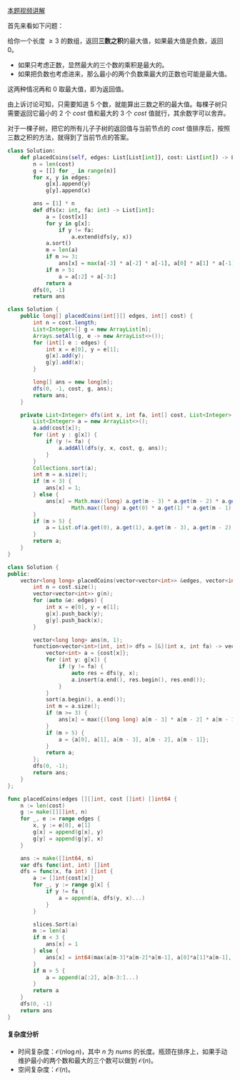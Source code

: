 [本题视频讲解](https://www.bilibili.com/video/BV1jg4y1y7PA/)

首先来看如下问题：

给你一个长度 $\ge 3$ 的数组，返回**三数之积**的最大值，如果最大值是负数，返回 $0$。

- 如果只考虑正数，显然最大的三个数的乘积是最大的。
- 如果把负数也考虑进来，那么最小的两个负数乘最大的正数也可能是最大值。

这两种情况再和 $0$ 取最大值，即为返回值。

由上诉讨论可知，只需要知道 $5$ 个数，就能算出三数之积的最大值。每棵子树只需要返回它最小的 $2$ 个 $\textit{cost}$ 值和最大的 $3$ 个 $\textit{cost}$ 值就行，其余数字可以舍弃。

对于一棵子树，把它的所有儿子子树的返回值与当前节点的 $\textit{cost}$ 值排序后，按照三数之积的方法，就得到了当前节点的答案。

```py [sol-Python3]
class Solution:
    def placedCoins(self, edges: List[List[int]], cost: List[int]) -> List[int]:
        n = len(cost)
        g = [[] for _ in range(n)]
        for x, y in edges:
            g[x].append(y)
            g[y].append(x)

        ans = [1] * n
        def dfs(x: int, fa: int) -> List[int]:
            a = [cost[x]]
            for y in g[x]:
                if y != fa:
                    a.extend(dfs(y, x))
            a.sort()
            m = len(a)
            if m >= 3:
                ans[x] = max(a[-3] * a[-2] * a[-1], a[0] * a[1] * a[-1], 0)
            if m > 5:
                a = a[:2] + a[-3:]
            return a
        dfs(0, -1)
        return ans
```

```java [sol-Java]
class Solution {
    public long[] placedCoins(int[][] edges, int[] cost) {
        int n = cost.length;
        List<Integer>[] g = new ArrayList[n];
        Arrays.setAll(g, e -> new ArrayList<>());
        for (int[] e : edges) {
            int x = e[0], y = e[1];
            g[x].add(y);
            g[y].add(x);
        }

        long[] ans = new long[n];
        dfs(0, -1, cost, g, ans);
        return ans;
    }

    private List<Integer> dfs(int x, int fa, int[] cost, List<Integer>[] g, long[] ans) {
        List<Integer> a = new ArrayList<>();
        a.add(cost[x]);
        for (int y : g[x]) {
            if (y != fa) {
                a.addAll(dfs(y, x, cost, g, ans));
            }
        }
        Collections.sort(a);
        int m = a.size();
        if (m < 3) {
            ans[x] = 1;
        } else {
            ans[x] = Math.max((long) a.get(m - 3) * a.get(m - 2) * a.get(m - 1),
                    Math.max((long) a.get(0) * a.get(1) * a.get(m - 1), 0));
        }
        if (m > 5) {
            a = List.of(a.get(0), a.get(1), a.get(m - 3), a.get(m - 2), a.get(m - 1));
        }
        return a;
    }
}
```

```cpp [sol-C++]
class Solution {
public:
    vector<long long> placedCoins(vector<vector<int>> &edges, vector<int> &cost) {
        int n = cost.size();
        vector<vector<int>> g(n);
        for (auto &e: edges) {
            int x = e[0], y = e[1];
            g[x].push_back(y);
            g[y].push_back(x);
        }

        vector<long long> ans(n, 1);
        function<vector<int>(int, int)> dfs = [&](int x, int fa) -> vector<int> {
            vector<int> a = {cost[x]};
            for (int y: g[x]) {
                if (y != fa) {
                    auto res = dfs(y, x);
                    a.insert(a.end(), res.begin(), res.end());
                }
            }
            sort(a.begin(), a.end());
            int m = a.size();
            if (m >= 3) {
                ans[x] = max({(long long) a[m - 3] * a[m - 2] * a[m - 1], (long long) a[0] * a[1] * a[m - 1], 0LL});
            }
            if (m > 5) {
                a = {a[0], a[1], a[m - 3], a[m - 2], a[m - 1]};
            }
            return a;
        };
        dfs(0, -1);
        return ans;
    }
};
```

```go [sol-Go]
func placedCoins(edges [][]int, cost []int) []int64 {
	n := len(cost)
	g := make([][]int, n)
	for _, e := range edges {
		x, y := e[0], e[1]
		g[x] = append(g[x], y)
		g[y] = append(g[y], x)
	}

	ans := make([]int64, n)
	var dfs func(int, int) []int
	dfs = func(x, fa int) []int {
		a := []int{cost[x]}
		for _, y := range g[x] {
			if y != fa {
				a = append(a, dfs(y, x)...)
			}
		}

		slices.Sort(a)
		m := len(a)
		if m < 3 {
			ans[x] = 1
		} else {
			ans[x] = int64(max(a[m-3]*a[m-2]*a[m-1], a[0]*a[1]*a[m-1], 0))
		}
		if m > 5 {
			a = append(a[:2], a[m-3:]...)
		}
		return a
	}
	dfs(0, -1)
	return ans
}
```

#### 复杂度分析

- 时间复杂度：$\mathcal{O}(n\log n)$，其中 $n$ 为 $\textit{nums}$ 的长度。瓶颈在排序上，如果手动维护最小的两个数和最大的三个数可以做到 $\mathcal{O}(n)$。
- 空间复杂度：$\mathcal{O}(n)$。
